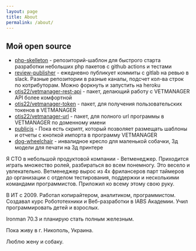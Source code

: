 ```yaml
---
layout: page
title: About
permalink: /about/
---
```


## Мой open source

* [php-skelleton](https://github.com/otis22/php-skelleton) - репозиторий-шаблон для быстрого старта разработки небольших php пакетов с github actions и тестами
* [review-publisher](https://github.com/otis22/review-publisher) - ежедневно публикует коммиты с gitlab на ревью в slack. Разные репозитории в разные каналы, подсчет кол-ва строк по котрибуторам. Можно форкнуть и запустить на heroku
* [otis22/vetmanager-rest-api](https://github.com/otis22/vetmanager-rest-api) - пакет, делающий работу с VETMANAGER API более комфортной
* [otis22/vetmanager-token](https://github.com/otis22/vetmanager-token) - пакет, для получения пользовательских токенов в VETMANAGER
* [otis22/vetmanager-url](https://github.com/otis22/vetmanager-url) - пакет, для полного url программы в VETMANAGER по доменному имени
* [publicjs](https://github.com/otis22/publicjs) - Пока есть скрипт, который позволяет размещать шаблоны и отчеты с кнопкой импорта в программу VETMANAGER
* [dog-wheelchair](https://github.com/otis22/dog-wheelchair) - инвалидное кресло для маленькой собачки, 3д модели для печати на 3д принтере

Я CTO в небольшой продуктовой компании - Ветменеджер. Приходится играть множество ролей, разбираться во всем понемногу. 
Это весело и увлекательно. Ветменеджер вырос из 4х фрилансеров парт таймеров до организации с отделом тестирования, 
поддержки и несколькими командами программистов. Приложил ко всему этому свою руку. 

В ИТ с 2009. Работал копирайтером, аналитиком, программистом. Создавал курс Робототехники и Веб-разработки в IABS Академии.
Учил программировать детей и взрослых. 

Ironman 70.3 и планирую стать полным железным. 

Пока живу в г. Никополь, Украина. 

Люблю жену и собаку.